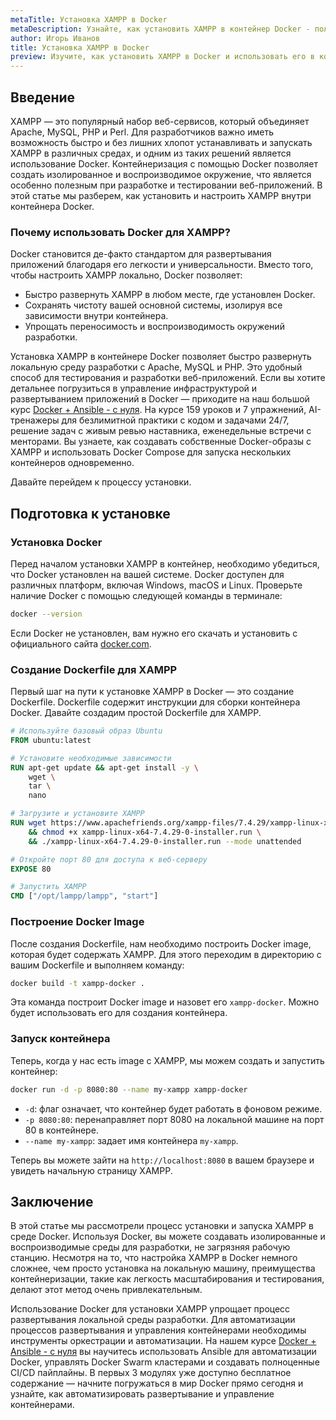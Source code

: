 ```yaml
---
metaTitle: Установка XAMPP в Docker
metaDescription: Узнайте, как установить XAMPP в контейнер Docker - получите пошаговую инструкцию по настройке и запуску XAMPP в изолированной среде
author: Игорь Иванов
title: Установка XAMPP в Docker
preview: Изучите, как установить XAMPP в Docker и использовать его в контейнерной среде. Пошаговые инструкции и примеры помогут вам быстро разобраться
---
```


## Введение

XAMPP — это популярный набор веб-сервисов, который объединяет Apache, MySQL, PHP и Perl. Для разработчиков важно иметь возможность быстро и без лишних хлопот устанавливать и запускать XAMPP в различных средах, и одним из таких решений является использование Docker. Контейнеризация с помощью Docker позволяет создать изолированное и воспроизводимое окружение, что является особенно полезным при разработке и тестировании веб-приложений. В этой статье мы разберем, как установить и настроить XAMPP внутри контейнера Docker.

### Почему использовать Docker для XAMPP?

Docker становится де-факто стандартом для развертывания приложений благодаря его легкости и универсальности. Вместо того, чтобы настроить XAMPP локально, Docker позволяет:
- Быстро развернуть XAMPP в любом месте, где установлен Docker.
- Сохранять чистоту вашей основной системы, изолируя все зависимости внутри контейнера.
- Упрощать переносимость и воспроизводимость окружений разработки.

Установка XAMPP в контейнере Docker позволяет быстро развернуть локальную среду разработки с Apache, MySQL и PHP. Это удобный способ для тестирования и разработки веб-приложений. Если вы хотите детальнее погрузиться в управление инфраструктурой и развертыванием приложений в Docker — приходите на наш большой курс [Docker + Ansible - с нуля](https://purpleschool.ru/course/docker). На курсе 159 уроков и 7 упражнений, AI-тренажеры для безлимитной практики с кодом и задачами 24/7, решение задач с живым ревью наставника, еженедельные встречи с менторами. Вы узнаете, как создавать собственные Docker-образы с XAMPP и использовать Docker Compose для запуска нескольких контейнеров одновременно.

Давайте перейдем к процессу установки.

## Подготовка к установке

### Установка Docker

Перед началом установки XAMPP в контейнер, необходимо убедиться, что Docker установлен на вашей системе. Docker доступен для различных платформ, включая Windows, macOS и Linux. Проверьте наличие Docker с помощью следующей команды в терминале:

```bash
docker --version
```

Если Docker не установлен, вам нужно его скачать и установить с официального сайта [docker.com](https://www.docker.com/).

### Создание Dockerfile для XAMPP

Первый шаг на пути к установке XAMPP в Docker — это создание Dockerfile. Dockerfile содержит инструкции для сборки контейнера Docker. Давайте создадим простой Dockerfile для XAMPP.

```Dockerfile
# Используйте базовый образ Ubuntu
FROM ubuntu:latest

# Установите необходимые зависимости
RUN apt-get update && apt-get install -y \
    wget \
    tar \
    nano

# Загрузите и установите XAMPP
RUN wget https://www.apachefriends.org/xampp-files/7.4.29/xampp-linux-x64-7.4.29-0-installer.run \
    && chmod +x xampp-linux-x64-7.4.29-0-installer.run \
    && ./xampp-linux-x64-7.4.29-0-installer.run --mode unattended

# Откройте порт 80 для доступа к веб-серверу
EXPOSE 80

# Запустить XAMPP
CMD ["/opt/lampp/lampp", "start"]

```

### Построение Docker Image

После создания Dockerfile, нам необходимо построить Docker image, которая будет содержать XAMPP. Для этого переходим в директорию с вашим Dockerfile и выполняем команду:

```bash
docker build -t xampp-docker .
```

Эта команда построит Docker image и назовет его `xampp-docker`. Можно будет использовать его для создания контейнера.

### Запуск контейнера

Теперь, когда у нас есть image с XAMPP, мы можем создать и запустить контейнер:

```bash
docker run -d -p 8080:80 --name my-xampp xampp-docker
```

- `-d`: флаг означает, что контейнер будет работать в фоновом режиме.
- `-p 8080:80`: перенаправляет порт 8080 на локальной машине на порт 80 в контейнере.
- `--name my-xampp`: задает имя контейнера `my-xampp`.

Теперь вы можете зайти на `http://localhost:8080` в вашем браузере и увидеть начальную страницу XAMPP.

## Заключение

В этой статье мы рассмотрели процесс установки и запуска XAMPP в среде Docker. Используя Docker, вы можете создавать изолированные и воспроизводимые среды для разработки, не загрязняя рабочую станцию. Несмотря на то, что настройка XAMPP в Docker немного сложнее, чем просто установка на локальную машину, преимущества контейнеризации, такие как легкость масштабирования и тестирования, делают этот метод очень привлекательным.

Использование Docker для установки XAMPP упрощает процесс развертывания локальной среды разработки. Для автоматизации процессов развертывания и управления контейнерами необходимы инструменты оркестрации и автоматизации. На нашем курсе [Docker + Ansible - с нуля](https://purpleschool.ru/course/docker) вы научитесь использовать Ansible для автоматизации Docker, управлять Docker Swarm кластерами и создавать полноценные CI/CD пайплайны. В первых 3 модулях уже доступно бесплатное содержание — начните погружаться в мир Docker прямо сегодня и узнайте, как автоматизировать развертывание и управление контейнерами.
